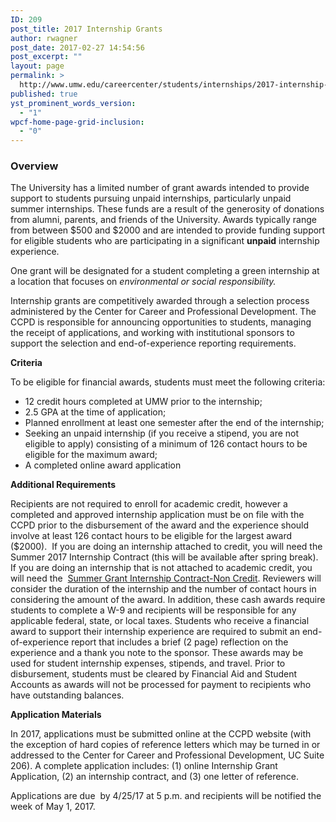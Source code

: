 ```yaml
---
ID: 209
post_title: 2017 Internship Grants
author: rwagner
post_date: 2017-02-27 14:54:56
post_excerpt: ""
layout: page
permalink: >
  http://www.umw.edu/careercenter/students/internships/2017-internship-grants/
published: true
yst_prominent_words_version:
  - "1"
wpcf-home-page-grid-inclusion:
  - "0"
---
```

<h3 class="entry-title"><strong>Overview</strong></h3>
<div class="entry-content">

The University has a limited number of grant awards intended to provide support to students pursuing unpaid internships, particularly unpaid summer internships. These funds are a result of the generosity of donations from alumni, parents, and friends of the University. Awards typically range from between $500 and $2000 and are intended to provide funding support for eligible students who are participating in a significant <strong>unpaid</strong> internship experience.

One grant will be designated for a student completing a green internship at a location that focuses on <em>environmental or social responsibility.</em>

Internship grants are competitively awarded through a selection process administered by the Center for Career and Professional Development. The CCPD is responsible for announcing opportunities to students, managing the receipt of applications, and working with institutional sponsors to support the selection and end-of-experience reporting requirements.

<strong>Criteria</strong>

To be eligible for financial awards, students must meet the following criteria:
<ul>
 	<li>12 credit hours completed at UMW prior to the internship;</li>
 	<li>2.5 GPA at the time of application;</li>
 	<li>Planned enrollment at least one semester after the end of the internship;</li>
 	<li>Seeking an unpaid internship (if you receive a stipend, you are not eligible to apply) consisting of a minimum of 126 contact hours to be eligible for the maximum award;</li>
 	<li>A completed online award application</li>
</ul>
<strong>Additional Requirements</strong>

Recipients are not required to enroll for academic credit, however a completed and approved internship application must be on file with the CCPD prior to the disbursement of the award and the experience should involve at least 126 contact hours to be eligible for the largest award ($2000).  If you are doing an internship attached to credit, you will need the Summer 2017 Internship Contract (this will be available after spring break). If you are doing an internship that is not attached to academic credit, you will need the  <a href="http://academics.umw.edu/academicservices/files/2015/03/Grant-Internship-Contract-revised.pdf">Summer Grant Internship Contract-Non Credit</a>. Reviewers will consider the duration of the internship and the number of contact hours in considering the amount of the award. In addition, these cash awards require students to complete a W-9 and recipients will be responsible for any applicable federal, state, or local taxes. Students who receive a financial award to support their internship experience are required to submit an end-of-experience report that includes a brief (2 page) reflection on the experience and a thank you note to the sponsor. These awards may be used for student internship expenses, stipends, and travel. Prior to disbursement, students must be cleared by Financial Aid and Student Accounts as awards will not be processed for payment to recipients who have outstanding balances.

<strong>Application Materials</strong>

In 2017, applications must be submitted online at the CCPD website (with the exception of hard copies of reference letters which may be turned in or addressed to the Center for Career and Professional Development, UC Suite 206). A complete application includes: (1) online Internship Grant Application, (2) an internship contract, and (3) one letter of reference.

Applications are due  by 4/25/17 at 5 p.m. and recipients will be notified the week of May 1, 2017.

</div>